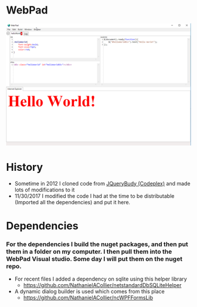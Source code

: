# WebPad

![screen1](readmeSupporting/WebPad_HelloWorld.png)


# History
* Sometime in 2012 I cloned code from [JQueryBudy (Codeplex)](https://jquerybuddy.codeplex.com/) and made lots of modifications to it
* 11/30/2017 I modified the code I had at the time to be distributable (Imported all the dependencies) and put it here.

# Dependencies
### For the dependencies I build the nuget packages, and then put them in a folder on my computer.  I then pull them into the WebPad Visual studio.  Some day I will put them on the nuget repo.
+ For recent files I added a dependency on sqlite using this helper library
    + https://github.com/NathanielACollier/netstandardDbSQLiteHelper
+ A dynamic dialog builder is used which comes from this place
    + https://github.com/NathanielACollier/ncWPFFormsLib